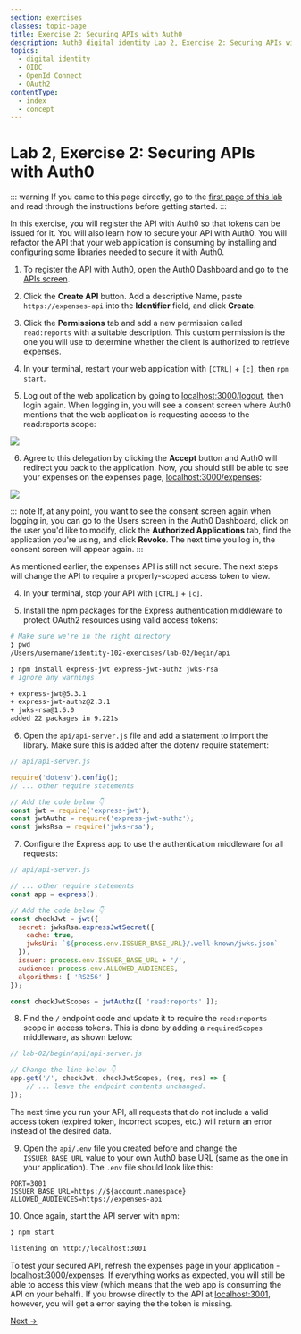 ```yaml
---
section: exercises
classes: topic-page
title: Exercise 2: Securing APIs with Auth0
description: Auth0 digital identity Lab 2, Exercise 2: Securing APIs with Auth0
topics:
  - digital identity
  - OIDC
  - OpenId Connect
  - OAuth2
contentType:
  - index
  - concept
---
```

# Lab 2, Exercise 2: Securing APIs with Auth0

::: warning
If you came to this page directly, go to the [first page of this lab](/identity-labs/02-calling-an-api) and read through the instructions before getting started.
:::

In this exercise, you will register the API with Auth0 so that tokens can be issued for it. You will also learn how to secure your API with Auth0. You will refactor the API that your web application is consuming by installing and configuring some libraries needed to secure it with Auth0.

1. To register the API with Auth0, open the Auth0 Dashboard and go to the [APIs screen](${manage_url}/#/apis).

2. Click the **Create API** button. Add a descriptive Name, paste `https://expenses-api` into the **Identifier** field, and click **Create**.

3. Click the **Permissions** tab and add a new permission called `read:reports` with a suitable description. This custom permission is the one you will use to determine whether the client is authorized to retrieve expenses.

4. In your terminal, restart your web application with `[CTRL]` + `[c]`, then `npm start`.

5. Log out of the web application by going to [localhost:3000/logout](http://localhost:3000/logout), then login again. When logging in, you will see a consent screen where Auth0 mentions that the web application is requesting access to the read:reports scope:

![](/media/articles/identity-labs/lab-02-api-consent-initial.png)

6. Agree to this delegation by clicking the **Accept** button and Auth0 will redirect you back to the application. Now, you should still be able to see your expenses on the expenses page, [localhost:3000/expenses](http://localhost:3000/expenses):

![](/media/articles/identity-labs/lab-02-starter-app-rendered.png)

::: note
If, at any point, you want to see the consent screen again when logging in, you can go to the Users screen in the Auth0 Dashboard, click on the user you'd like to modify, click the **Authorized Applications** tab, find the application you're using, and click **Revoke**. The next time you log in, the consent screen will appear again.
:::

As mentioned earlier, the expenses API is still not secure. The next steps will change the API to require a properly-scoped access token to view.

4. In your terminal, stop your API with `[CTRL]` + `[c]`.

5. Install the npm packages for the Express authentication middleware to protect OAuth2 resources using valid access tokens:

```bash
# Make sure we're in the right directory
❯ pwd
/Users/username/identity-102-exercises/lab-02/begin/api

❯ npm install express-jwt express-jwt-authz jwks-rsa
# Ignore any warnings

+ express-jwt@5.3.1
+ express-jwt-authz@2.3.1
+ jwks-rsa@1.6.0
added 22 packages in 9.221s
```

6. Open the `api/api-server.js` file and add a statement to import the library. Make sure this is added after the dotenv require statement:

```js
// api/api-server.js

require('dotenv').config();
// ... other require statements

// Add the code below 👇
const jwt = require('express-jwt');
const jwtAuthz = require('express-jwt-authz');
const jwksRsa = require('jwks-rsa');
```

7. Configure the Express app to use the authentication middleware for all requests:

```js
// api/api-server.js

// ... other require statements
const app = express();

// Add the code below 👇
const checkJwt = jwt({
  secret: jwksRsa.expressJwtSecret({
    cache: true,
    jwksUri: `${process.env.ISSUER_BASE_URL}/.well-known/jwks.json`
  }),
  issuer: process.env.ISSUER_BASE_URL + '/',
  audience: process.env.ALLOWED_AUDIENCES,
  algorithms: [ 'RS256' ]
});

const checkJwtScopes = jwtAuthz([ 'read:reports' ]);
```

8. Find the `/` endpoint code and update it to require the `read:reports` scope in access tokens. This is done by adding a `requiredScopes` middleware, as shown below:

```js
// lab-02/begin/api/api-server.js

// Change the line below 👇
app.get('/', checkJwt, checkJwtScopes, (req, res) => {
    // ... leave the endpoint contents unchanged.
});
```

The next time you run your API, all requests that do not include a valid access token (expired token, incorrect scopes, etc.) will return an error instead of the desired data.

9. Open the `api/.env` file you created before and change the `ISSUER_BASE_URL` value to your own Auth0 base URL (same as the one in your application). The `.env` file should look like this:

```text
PORT=3001
ISSUER_BASE_URL=https://${account.namespace}
ALLOWED_AUDIENCES=https://expenses-api
```

10. Once again, start the API server with npm:

```bash
❯ npm start

listening on http://localhost:3001
```

To test your secured API, refresh the expenses page in your application - [localhost:3000/expenses](http://localhost:3000/expenses). If everything works as expected, you will still be able to access this view (which means that the web app is consuming the API on your behalf). If you browse directly to the API at [localhost:3001](http://localhost:3001), however, you will get a error saying the the token is missing.

<a href="/identity-labs/02-calling-an-api/exercise-03" class="btn btn-transparent">Next →</a>
